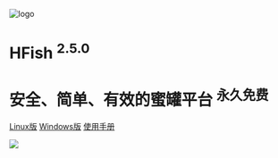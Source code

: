 <!-- _coverpage.md -->

![logo](http://img.threatbook.cn/hfish/logo.png ":size=200x202")

# HFish <sup class="version">2.5.0</sup>

# 安全、简单、有效的蜜罐平台 <sup class="version">永久免费</sup>





[Linux版](https://hfish.io/#/2-3-linux)
[Windows版](https://hfish.io/#/2-4-windows)
[使用手册](#HFish设计理念)

<!-- 背景图片 -->

![](http://img.threatbook.cn/hfish/background.jpg)